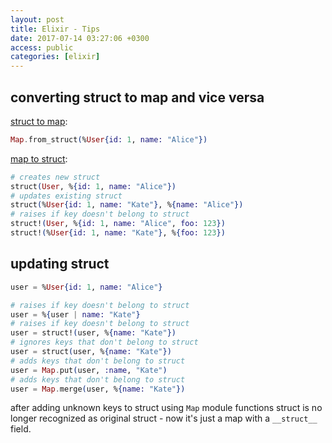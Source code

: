 ```yaml
---
layout: post
title: Elixir - Tips
date: 2017-07-14 03:27:06 +0300
access: public
categories: [elixir]
---
```


<!-- more -->

## converting struct to map and vice versa

[struct to map](https://hexdocs.pm/elixir/Map.html#from_struct/1):

```elixir
Map.from_struct(%User{id: 1, name: "Alice"})
```

[map to struct](https://hexdocs.pm/elixir/master/Kernel.html#struct/2):

```elixir
# creates new struct
struct(User, %{id: 1, name: "Alice"})
# updates existing struct
struct(%User{id: 1, name: "Kate"}, %{name: "Alice"})
# raises if key doesn't belong to struct
struct!(User, %{id: 1, name: "Alice", foo: 123})
struct!(%User{id: 1, name: "Kate"}, %{foo: 123})
```

## updating struct

```elixir
user = %User{id: 1, name: "Alice"}

# raises if key doesn't belong to struct
user = %{user | name: "Kate"}
# raises if key doesn't belong to struct
user = struct!(user, %{name: "Kate"})
# ignores keys that don't belong to struct
user = struct(user, %{name: "Kate"})
# adds keys that don't belong to struct
user = Map.put(user, :name, "Kate")
# adds keys that don't belong to struct
user = Map.merge(user, %{name: "Kate"})
```

after adding unknown keys to struct using `Map` module functions struct is no
longer recognized as original struct - now it's just a map with a `__struct__`
field.
